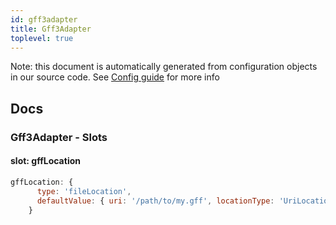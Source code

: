 ```yaml
---
id: gff3adapter
title: Gff3Adapter
toplevel: true
---
```


Note: this document is automatically generated from configuration objects in our
source code. See [Config guide](/docs/config_guide) for more info

## Docs

### Gff3Adapter - Slots

#### slot: gffLocation

```js
gffLocation: {
      type: 'fileLocation',
      defaultValue: { uri: '/path/to/my.gff', locationType: 'UriLocation' },
    }
```
